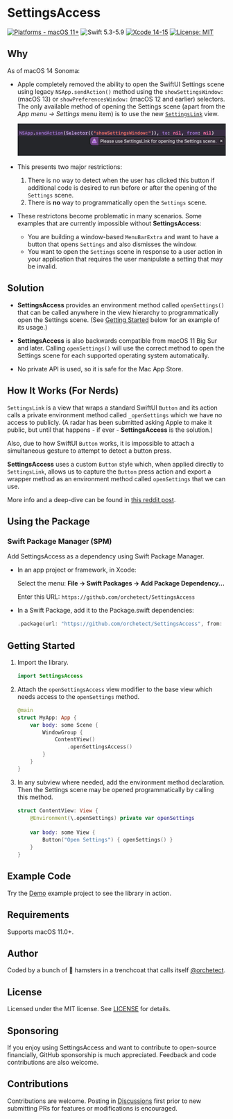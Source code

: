 # SettingsAccess

[![Platforms - macOS 11+](https://img.shields.io/badge/platforms-macOS%2011+-lightgrey.svg?style=flat)](https://developer.apple.com/swift) ![Swift 5.3-5.9](https://img.shields.io/badge/Swift-5.3–5.9-orange.svg?style=flat) [![Xcode 14-15](https://img.shields.io/badge/Xcode-14–15-blue.svg?style=flat)](https://developer.apple.com/swift) [![License: MIT](http://img.shields.io/badge/license-MIT-lightgrey.svg?style=flat)](https://github.com/orchetect/SettingsAccess/blob/main/LICENSE)

## Why

As of macOS 14 Sonoma:

- Apple completely removed the ability to open the SwiftUI Settings scene using legacy `NSApp.sendAction()` method using the `showSettingsWindow:` (macOS 13) or `showPreferencesWindow:` (macOS 12 and earlier) selectors. The only available method of opening the Settings scene (apart from the _App menu → Settings_ menu item) is to use the new [`SettingsLink`](https://developer.apple.com/documentation/swiftui/settingslink) view.

  ![No Dice](Images/no-dice.png)

- This presents two major restrictions:
  1. There is no way to detect when the user has clicked this button if additional code is desired to run before or after the opening of the `Settings` scene.
  2. There is **no** way to programmatically open the `Settings` scene.
  
- These restrictons become problematic in many scenarios. Some examples that are currently impossible without **SettingsAccess**:
  - You are building a window-based `MenuBarExtra` and want to have a button that opens `Settings` and also dismisses the window.
  - You want to open the `Settings` scene in response to a user action in your application that requires the user manipulate a setting that may be invalid.

## Solution

- **SettingsAccess** provides an environment method called `openSettings()` that can be called anywhere in the view hierarchy to programmatically open the Settings scene. (See [Getting Started](#Getting-Started) below for an example of its usage.)

- **SettingsAccess** is also backwards compatible from macOS 11 Big Sur and later. Calling `openSettings()` will use the correct method to open the Settings scene for each supported operating system automatically.
- No private API is used, so it is safe for the Mac App Store.

## How It Works (For Nerds)

`SettingsLink` is a view that wraps a standard SwiftUI `Button` and its action calls a private environment method called `_openSettings` which we have no access to publicly. (A radar has been submitted asking Apple to make it public, but until that happens - if ever - **SettingsAccess** is the solution.)

Also, due to how SwiftUI `Button` works, it is impossible to attach a simultaneous gesture to attempt to detect a button press.

**SettingsAccess** uses a custom `Button` style which, when applied directly to `SettingsLink`, allows us to capture the `Button` press action and export a wrapper method as an environment method called `openSettings` that we can use.

More info and a deep-dive can be found in [this reddit post](https://www.reddit.com/r/SwiftUI/comments/16ibgy3/settingslink_on_macos_14_why_it_sucks_and_how_i/).

## Using the Package

### Swift Package Manager (SPM)

Add SettingsAccess as a dependency using Swift Package Manager.

- In an app project or framework, in Xcode:

  Select the menu: **File → Swift Packages → Add Package Dependency...**

  Enter this URL: `https://github.com/orchetect/SettingsAccess`

- In a Swift Package, add it to the Package.swift dependencies:

  ```swift
  .package(url: "https://github.com/orchetect/SettingsAccess", from: "1.0.0")
  ```

## Getting Started

1. Import the library.

   ```swift
   import SettingsAccess
   ```

2. Attach the `openSettingsAccess` view modifier to the base view which needs access to the `openSettings` method.

   ```swift
   @main
   struct MyApp: App {
       var body: some Scene {
           WindowGroup {
               ContentView()
                   .openSettingsAccess()
           }
       }
   }
   ```

3. In any subview where needed, add the environment method declaration. Then the Settings scene may be opened programmatically by calling this method.

   ```swift
   struct ContentView: View {
       @Environment(\.openSettings) private var openSettings
     
       var body: some View {
           Button("Open Settings") { openSettings() }
       }
   }
   ```

## Example Code

Try the [Demo](Demo) example project to see the library in action.

## Requirements

Supports macOS 11.0+.

## Author

Coded by a bunch of 🐹 hamsters in a trenchcoat that calls itself [@orchetect](https://github.com/orchetect).

## License

Licensed under the MIT license. See [LICENSE](https://github.com/orchetect/SettingsAccess/blob/master/LICENSE) for details.

## Sponsoring

If you enjoy using SettingsAccess and want to contribute to open-source financially, GitHub sponsorship is much appreciated. Feedback and code contributions are also welcome.

## Contributions

Contributions are welcome. Posting in [Discussions](https://github.com/orchetect/SettingsAccess/discussions) first prior to new submitting PRs for features or modifications is encouraged.
